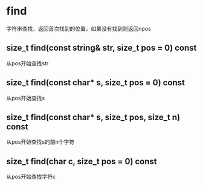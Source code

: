 # find
字符串查找，返回首次找到的位置，如果没有找到则返回npos


## size_t find(const string& str, size_t pos = 0) const
从pos开始查找str

## size_t find(const char* s, size_t pos = 0) const
从pos开始查找s

## size_t find(const char* s, size_t pos, size_t n) const
从pos开始查找s的前n个字符

## size_t find(char c, size_t pos = 0) const
从pos开始查找字符c